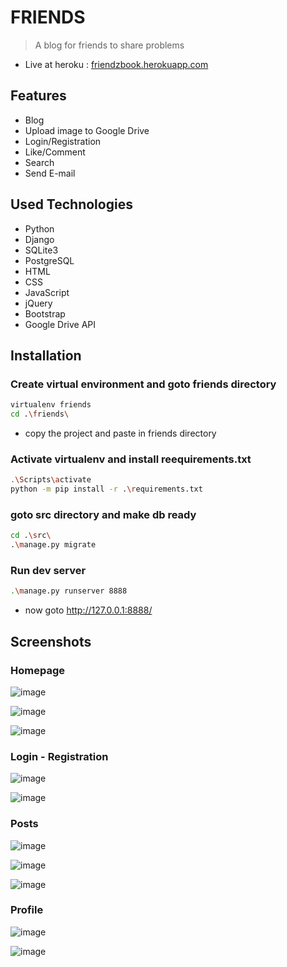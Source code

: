 FRIENDS
=============================================

> A blog for friends to share problems

* Live at heroku : [friendzbook.herokuapp.com](https://friendzbook.herokuapp.com/)

## Features
* Blog
* Upload image to Google Drive
* Login/Registration
* Like/Comment
* Search
* Send E-mail

## Used Technologies
* Python
* Django
* SQLite3
* PostgreSQL
* HTML
* CSS
* JavaScript
* jQuery
* Bootstrap
* Google Drive API


## Installation

### Create virtual environment and goto friends directory
```bash
virtualenv friends
cd .\friends\
```
* copy the project and paste in friends directory

### Activate virtualenv and install reequirements.txt
```bash
.\Scripts\activate
python -m pip install -r .\requirements.txt
```
### goto src directory and make db ready
```bash
cd .\src\
.\manage.py migrate
```
### Run dev server
```bash
.\manage.py runserver 8888
```
* now goto http://127.0.0.1:8888/

## Screenshots

### Homepage
![image](https://github.com/iraihankabir/friends/blob/master/screenshots/header.png)

![image](https://github.com/iraihankabir/friends/blob/master/screenshots/index%20page.png)

![image](https://github.com/iraihankabir/friends/blob/master/screenshots/footer.png)


### Login - Registration

![image](https://github.com/iraihankabir/friends/blob/master/screenshots/login.png)

![image](https://github.com/iraihankabir/friends/blob/master/screenshots/registration.png)

### Posts

![image](https://github.com/iraihankabir/friends/blob/master/screenshots/blog.png)

![image](https://github.com/iraihankabir/friends/blob/master/screenshots/posts.png)

![image](https://github.com/iraihankabir/friends/blob/master/screenshots/post%20detail.png)

### Profile

![image](https://github.com/iraihankabir/friends/blob/master/screenshots/profile.png)

![image](https://github.com/iraihankabir/friends/blob/master/screenshots/public%20profile.png)

